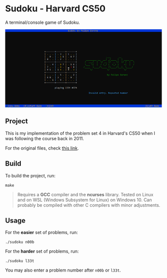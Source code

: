 # Sudoku - Harvard CS50

A terminal/console game of Sudoku.

![sudoku](sudoku.png)

## Project

This is my implementation of the problem set 4 in Harvard's CS50 when I was following the course back in 2011.

For the original files, check [this link](https://cdn.cs50.net/2010/fall/psets/4/).

## Build

To build the project, run: 

```
make
```

> Requires a **GCC** compiler and the **ncurses** library.
> Tested on Linux and on WSL (Windows Subsystem for Linux) on Windows 10. Can probably be compiled with other C compilers with minor adjustments.

## Usage

For the **easier** set of problems, run:

```
./sudoku n00b
```

For the **harder** set of problems, run:

```
./sudoku l33t
```

You may also enter a problem number after `n00b` or `l33t`.